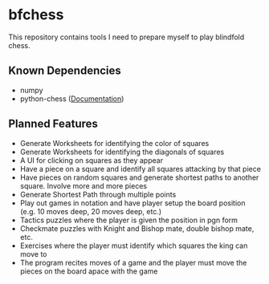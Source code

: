 # bfchess
This repository contains tools I need to prepare myself to play blindfold chess.

## Known Dependencies
- numpy
- python-chess ([Documentation](https://media.readthedocs.org/pdf/python-chess/v0.18.0/python-chess.pdf))

## Planned Features

- Generate Worksheets for identifying the color of squares
- Generate Worksheets for identifying the diagonals of squares
- A UI for clicking on squares as they appear
- Have a piece on a square and identify all squares attacking by that piece
- Have pieces on random squares and generate shortest paths to another square. Involve more and more pieces
- Generate Shortest Path through multiple points
- Play out games in notation and have player setup the board position (e.g. 10 moves deep, 20 moves deep, etc.)
- Tactics puzzles where the player is given the position in pgn form
- Checkmate puzzles with Knight and Bishop mate, double bishop mate, etc.
- Exercises where the player must identify which squares the king can move to
- The program recites moves of a game and the player must move the pieces on the board apace with the game